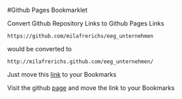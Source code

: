 #Github Pages Bookmarklet

Convert Github Repository Links to Github Pages Links

```
https://github.com/milafrerichs/eeg_unternehmen
```
would be converted to
```
http://milafrerichs.github.com/eeg_unternehmen/
```
Just move this [link](javascript:u%3Dlocation.href%3Bup%3Du.split%28%22%2F%22%29%3Bn%3Dup%5B0%5D%2B%22%2F%2F%22%2Bup%5B3%5D%2B%22.%22%2Bup%5B2%5D%2B%22%2F%22%2Bup%5B4%5D%3Blocation.href%3Dn%3B) to your Bookmarks

Visit the github [page](https://milafrerichs.github.io/github_pages_bookmarklet) and move the link to your Bookmarks
